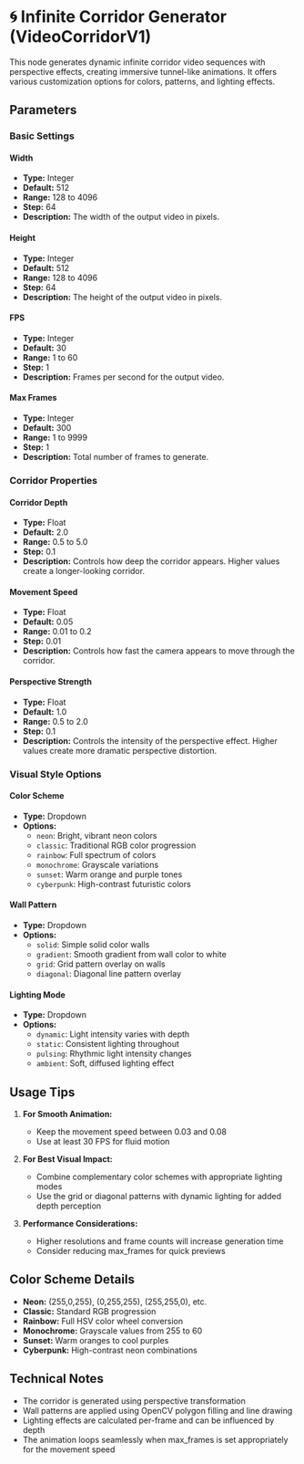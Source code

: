 # 🌀 Infinite Corridor Generator (VideoCorridorV1)

This node generates dynamic infinite corridor video sequences with perspective effects, creating immersive tunnel-like animations. It offers various customization options for colors, patterns, and lighting effects.

## Parameters

### Basic Settings

#### Width
- **Type:** Integer
- **Default:** 512
- **Range:** 128 to 4096
- **Step:** 64
- **Description:** The width of the output video in pixels.

#### Height
- **Type:** Integer
- **Default:** 512
- **Range:** 128 to 4096
- **Step:** 64
- **Description:** The height of the output video in pixels.

#### FPS
- **Type:** Integer
- **Default:** 30
- **Range:** 1 to 60
- **Step:** 1
- **Description:** Frames per second for the output video.

#### Max Frames
- **Type:** Integer
- **Default:** 300
- **Range:** 1 to 9999
- **Step:** 1
- **Description:** Total number of frames to generate.

### Corridor Properties

#### Corridor Depth
- **Type:** Float
- **Default:** 2.0
- **Range:** 0.5 to 5.0
- **Step:** 0.1
- **Description:** Controls how deep the corridor appears. Higher values create a longer-looking corridor.

#### Movement Speed
- **Type:** Float
- **Default:** 0.05
- **Range:** 0.01 to 0.2
- **Step:** 0.01
- **Description:** Controls how fast the camera appears to move through the corridor.

#### Perspective Strength
- **Type:** Float
- **Default:** 1.0
- **Range:** 0.5 to 2.0
- **Step:** 0.1
- **Description:** Controls the intensity of the perspective effect. Higher values create more dramatic perspective distortion.

### Visual Style Options

#### Color Scheme
- **Type:** Dropdown
- **Options:**
  - `neon`: Bright, vibrant neon colors
  - `classic`: Traditional RGB color progression
  - `rainbow`: Full spectrum of colors
  - `monochrome`: Grayscale variations
  - `sunset`: Warm orange and purple tones
  - `cyberpunk`: High-contrast futuristic colors

#### Wall Pattern
- **Type:** Dropdown
- **Options:**
  - `solid`: Simple solid color walls
  - `gradient`: Smooth gradient from wall color to white
  - `grid`: Grid pattern overlay on walls
  - `diagonal`: Diagonal line pattern overlay

#### Lighting Mode
- **Type:** Dropdown
- **Options:**
  - `dynamic`: Light intensity varies with depth
  - `static`: Consistent lighting throughout
  - `pulsing`: Rhythmic light intensity changes
  - `ambient`: Soft, diffused lighting effect

## Usage Tips

1. **For Smooth Animation:**
   - Keep the movement speed between 0.03 and 0.08
   - Use at least 30 FPS for fluid motion

2. **For Best Visual Impact:**
   - Combine complementary color schemes with appropriate lighting modes
   - Use the grid or diagonal patterns with dynamic lighting for added depth perception

3. **Performance Considerations:**
   - Higher resolutions and frame counts will increase generation time
   - Consider reducing max_frames for quick previews

## Color Scheme Details

- **Neon:** (255,0,255), (0,255,255), (255,255,0), etc.
- **Classic:** Standard RGB progression
- **Rainbow:** Full HSV color wheel conversion
- **Monochrome:** Grayscale values from 255 to 60
- **Sunset:** Warm oranges to cool purples
- **Cyberpunk:** High-contrast neon combinations

## Technical Notes

- The corridor is generated using perspective transformation
- Wall patterns are applied using OpenCV polygon filling and line drawing
- Lighting effects are calculated per-frame and can be influenced by depth
- The animation loops seamlessly when max_frames is set appropriately for the movement speed
